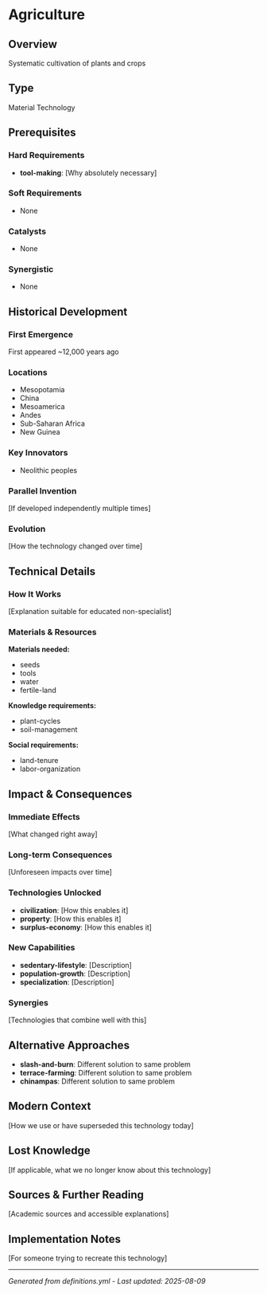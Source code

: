 # Agriculture

## Overview
Systematic cultivation of plants and crops

## Type
Material Technology

## Prerequisites

### Hard Requirements
- **tool-making**: [Why absolutely necessary]

### Soft Requirements
- None

### Catalysts
- None

### Synergistic
- None

## Historical Development

### First Emergence
First appeared ~12,000 years ago

### Locations
- Mesopotamia
- China
- Mesoamerica
- Andes
- Sub-Saharan Africa
- New Guinea

### Key Innovators
- Neolithic peoples

### Parallel Invention
[If developed independently multiple times]

### Evolution
[How the technology changed over time]

## Technical Details

### How It Works
[Explanation suitable for educated non-specialist]

### Materials & Resources
**Materials needed:**
- seeds
- tools
- water
- fertile-land


**Knowledge requirements:**
- plant-cycles
- soil-management


**Social requirements:**
- land-tenure
- labor-organization

## Impact & Consequences

### Immediate Effects
[What changed right away]

### Long-term Consequences
[Unforeseen impacts over time]

### Technologies Unlocked
- **civilization**: [How this enables it]
- **property**: [How this enables it]
- **surplus-economy**: [How this enables it]

### New Capabilities
- **sedentary-lifestyle**: [Description]
- **population-growth**: [Description]
- **specialization**: [Description]

### Synergies
[Technologies that combine well with this]

## Alternative Approaches
- **slash-and-burn**: Different solution to same problem
- **terrace-farming**: Different solution to same problem
- **chinampas**: Different solution to same problem

## Modern Context
[How we use or have superseded this technology today]

## Lost Knowledge
[If applicable, what we no longer know about this technology]

## Sources & Further Reading
[Academic sources and accessible explanations]

## Implementation Notes
[For someone trying to recreate this technology]

---
*Generated from definitions.yml - Last updated: 2025-08-09*
